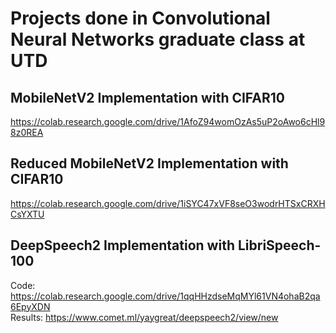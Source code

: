 # Projects done in Convolutional Neural Networks graduate class at UTD  

## MobileNetV2 Implementation with CIFAR10  
https://colab.research.google.com/drive/1AfoZ94womOzAs5uP2oAwo6cHl98z0REA

## Reduced MobileNetV2 Implementation with CIFAR10  
https://colab.research.google.com/drive/1iSYC47xVF8seO3wodrHTSxCRXHCsYXTU

## DeepSpeech2 Implementation with LibriSpeech-100
Code: https://colab.research.google.com/drive/1qqHHzdseMqMYl61VN4ohaB2qa6EpyXDN  
Results: https://www.comet.ml/yaygreat/deepspeech2/view/new 
